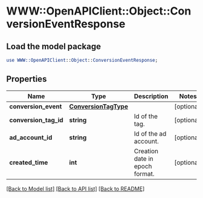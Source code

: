 # WWW::OpenAPIClient::Object::ConversionEventResponse

## Load the model package
```perl
use WWW::OpenAPIClient::Object::ConversionEventResponse;
```

## Properties
Name | Type | Description | Notes
------------ | ------------- | ------------- | -------------
**conversion_event** | [**ConversionTagType**](ConversionTagType.md) |  | [optional] 
**conversion_tag_id** | **string** | Id of the tag. | [optional] 
**ad_account_id** | **string** | Id of the ad account. | [optional] 
**created_time** | **int** | Creation date in epoch format. | [optional] 

[[Back to Model list]](../README.md#documentation-for-models) [[Back to API list]](../README.md#documentation-for-api-endpoints) [[Back to README]](../README.md)



